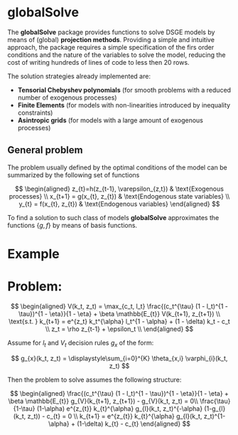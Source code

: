 # globalSolve

The **globalSolve** package provides functions to solve DSGE models by means of (global) __projection methods__. Providing a simple and intuitive approach, the package requires a simple specification of the firs order conditions and the nature of the variables to solve the model, reducing the cost of writing hundreds of lines of code to less then 20 rows.

The solution strategies already implemented are:
  - **Tensorial Chebyshev polynomials** (for smooth problems with a reduced number of exogenous processes)
  - **Finite Elements** (for models with non-linearities introduced by inequality constraints)
  - **Asintropic grids** (for models with a large amount of exogenous processes)

## General problem

The problem usually defined by the optimal conditions of the model can be summarized by the following set of functions

$$
\begin{aligned}
z_{t}=h(z_{t-1}, \varepsilon_{z,t}) & \text{Exogenous processes} \\
x_{t+1} = g(x_{t}, z_{t}) & \text{Endogenous state variables} \\
y_{t} = f(x_{t}, z_{t}) & \text{Endogenous variables} 
\end{aligned}
$$

To find a solution to such class of models **globalSolve** approximates the functions $\{g,f\}$ by means of basis functions.


# Example

# Problem:

$$
\begin{aligned}
V(k_t, z_t) = \max_{c_t, l_t} \frac{(c_t^{\tau} (1 - l_t)^{1 - \tau})^{1 - \eta}}{1 - \eta} + \beta \mathbb{E_{t}} V(k_{t+1}, z_{t+1}) \\
\text{s.t. } k_{t+1} = e^{z_t} k_t^{\alpha} l_t^{1 - \alpha} + (1 - \delta) k_t - c_t \\
z_t = \rho z_{t-1} + \epsilon_t \\
\end{aligned}
$$

Assume for $l_{t}$ and $V_{t}$ decision rules $g_{x}$ of the form:

$$
g_{x}(k_t, z_t) = \displaystyle\sum_{i=0}^{K} \theta_{x,i} \varphi_{i}(k_t, z_t)
$$

Then the problem to solve assumes the following structure:

$$
\begin{aligned}
\frac{(c_t^{\tau} (1 - l_t)^{1 - \tau})^{1 - \eta}}{1 - \eta} + \beta \mathbb{E_{t}} g_{V}(k_{t+1}, z_{t+1}) - g_{V}(k_t, z_t) = 0\\
\frac{\tau}{1-\tau} (1-\alpha) e^{z_{t}} k_{t}^{\alpha} g_{l}(k_t, z_t)^{-\alpha} (1-g_{l}(k_t, z_t)) - c_{t} = 0 \\
k_{t+1} = e^{z_{t}} k_{t}^{\alpha} g_{l}(k_t, z_t)^{1-\alpha} + (1-\delta) k_{t} - c_{t}
\end{aligned}
$$

